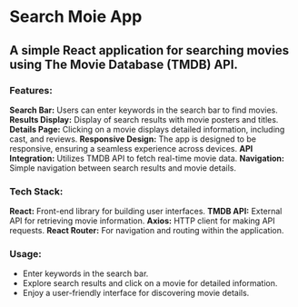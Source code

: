 # Search Moie App
## A simple React application for searching movies using The Movie Database (TMDB) API.

### Features:
__Search Bar:__ Users can enter keywords in the search bar to find movies.
__Results Display:__ Display of search results with movie posters and titles.
__Details Page:__ Clicking on a movie displays detailed information, including cast, and reviews.
__Responsive Design:__ The app is designed to be responsive, ensuring a seamless experience across devices.
__API Integration:__ Utilizes TMDB API to fetch real-time movie data.
__Navigation:__ Simple navigation between search results and movie details.

### Tech Stack:
__React:__ Front-end library for building user interfaces.
__TMDB API:__ External API for retrieving movie information.
__Axios:__ HTTP client for making API requests.
__React Router:__ For navigation and routing within the application.

### Usage:
+ Enter keywords in the search bar.
+ Explore search results and click on a movie for detailed information.
+ Enjoy a user-friendly interface for discovering movie details.


